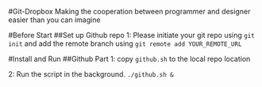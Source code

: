 #Git-Dropbox
Making the cooperation between programmer and designer easier than you can imagine

#Before Start
##Set up Github repo
1: Please initiate your git repo using `git init` and add the remote branch using `git remote add YOUR_REMOTE_URL`


#Install and Run
##Github Part
1: copy `github.sh` to the local repo location

2: Run the script in the background. `./github.sh &`

